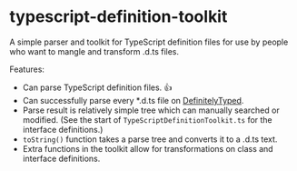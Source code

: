 # typescript-definition-toolkit
A simple parser and toolkit for TypeScript definition files for use by people who want to mangle and transform .d.ts files.

Features:
* Can parse TypeScript definition files. :thumbsup:
* Can successfully parse every *.d.ts file on [DefinitelyTyped](https://github.com/borisyankov/DefinitelyTyped).
* Parse result is relatively simple tree which can manually searched or modified. (See the start of `TypeScriptDefinitionToolkit.ts` for the interface definitions.)
* `toString()` function takes a parse tree and converts it to a .d.ts text.
* Extra functions in the toolkit allow for transformations on class and interface definitions.

